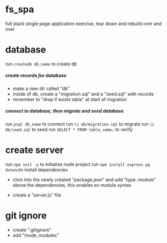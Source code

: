 # fs_spa
full stack single page application exercise, tear down and rebuild over and over


# database

 run `createdb db_name` to create db

##### create records for database
- make a new dir called "db"
- inside of db, create a "migration.sql" and a "seed.sql" with records
- remember to "drop if exists table" at start of migration

##### connect to database, then migrate and seed database
run `psql db_name` to connect
run `\i db/migration.sql` to migrate
run `\i db/seed.sql` to seed
run `SELECT * FROM table_name;` to verify

 <!-- # Create index.html
 - outside of db dir, create "index.html".
 - type "! + tab" inside the file to create boiler plate HTML -->

# create server
run `npm init -y` to initialize node project
run `npm install express pg dotenv`to install dependencies 
- click into the newly created "package.json" and add "type: module" above the dependencies, this enables es module syntax

- create a "server.js" file

# git ignore
- create ".gitignore"
- add "/node_modules" 

